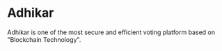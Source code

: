 # Adhikar
Adhikar is one of the most secure and efficient voting platform based on "Blockchain Technology".

